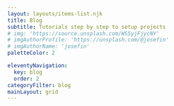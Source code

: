 ```yaml
---
layout: layouts/items-list.njk
title: Blog
subtitle: Tutorials step by step to setup projects
# img: 'https://source.unsplash.com/WS5yjFjycNY'
# imgAuthorProfile: 'https://unsplash.com/@josefin'
# imgAuthorName: 'josefin'
paletteColor: 2

eleventyNavigation:
  key: blog
  order: 2
categoryFilter: blog
mainLayout: grid
---
```

